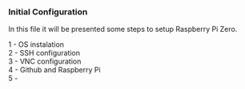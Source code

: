 ### Initial Configuration 
In this file it will be presented some steps to setup Raspberry Pi Zero.

1 - OS instalation  
2 - SSH configuration  
3 - VNC configuration  
4 - Github and Raspberry Pi  
5 - 

